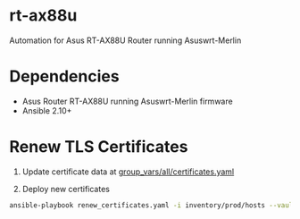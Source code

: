 # rt-ax88u
Automation for Asus RT-AX88U Router running Asuswrt-Merlin

# Dependencies
- Asus Router RT-AX88U running Asuswrt-Merlin firmware
- Ansible 2.10+

# Renew TLS Certificates
1. Update certificate data at [group_vars/all/certificates.yaml](group_vars/all/certificates.yaml)

2. Deploy new certificates
```bash
ansible-playbook renew_certificates.yaml -i inventory/prod/hosts --vault-id ~/.tokens/master_id
```
